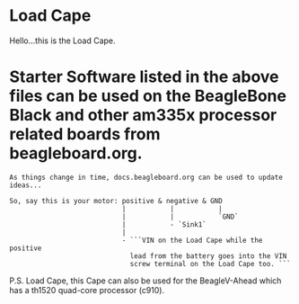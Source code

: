 # Load Cape

Hello...this is the Load Cape.

# Starter Software listed in the above files can be used on the BeagleBone Black and other am335x processor related boards from beagleboard.org.
`As things change in time, docs.beagleboard.org can be used to update ideas...`

    So, say this is your motor: positive & negative & GND
                                |           |           |
                                |           |           `GND`
                                |           - `Sink1`
                                |
                                - ```VIN on the Load Cape while the positive
                                  lead from the battery goes into the VIN
                                  screw terminal on the Load Cape too. ```

P.S. Load Cape, this Cape can also be used for the BeagleV-Ahead which has a th1520 quad-core processor (c910).
